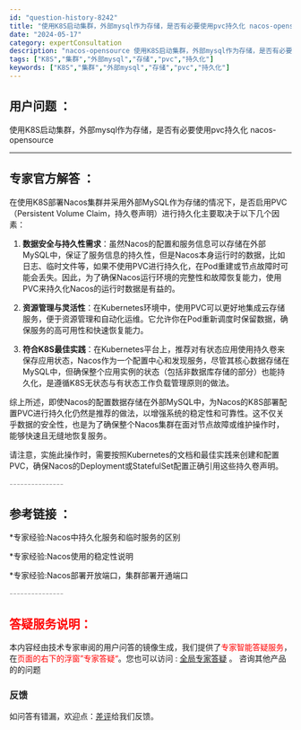 ```yaml
---
id: "question-history-8242"
title: "使用K8S启动集群，外部mysql作为存储，是否有必要使用pvc持久化 nacos-opensource"
date: "2024-05-17"
category: expertConsultation
description: "nacos-opensource 使用K8S启动集群，外部mysql作为存储，是否有必要使用pvc持久化"
tags: ["K8S","集群","外部mysql","存储","pvc","持久化"]
keywords: ["K8S","集群","外部mysql","存储","pvc","持久化"]
---
```


## 用户问题 ： 
 使用K8S启动集群，外部mysql作为存储，是否有必要使用pvc持久化 nacos-opensource 

---------------
## 专家官方解答 ：

在使用K8S部署Nacos集群并采用外部MySQL作为存储的情况下，是否启用PVC（Persistent Volume Claim，持久卷声明）进行持久化主要取决于以下几个因素：

1. **数据安全与持久性需求**：虽然Nacos的配置和服务信息可以存储在外部MySQL中，保证了服务信息的持久性，但是Nacos本身运行时的数据，比如日志、临时文件等，如果不使用PVC进行持久化，在Pod重建或节点故障时可能会丢失。因此，为了确保Nacos运行环境的完整性和故障恢复能力，使用PVC来持久化Nacos的运行时数据是有益的。

2. **资源管理与灵活性**：在Kubernetes环境中，使用PVC可以更好地集成云存储服务，便于资源管理和自动化运维。它允许你在Pod重新调度时保留数据，确保服务的高可用性和快速恢复能力。

3. **符合K8S最佳实践**：在Kubernetes平台上，推荐对有状态应用使用持久卷来保存应用状态，Nacos作为一个配置中心和发现服务，尽管其核心数据存储在MySQL中，但确保整个应用实例的状态（包括非数据库存储的部分）也能持久化，是遵循K8S无状态与有状态工作负载管理原则的做法。

综上所述，即使Nacos的配置数据存储在外部MySQL中，为Nacos的K8S部署配置PVC进行持久化仍然是推荐的做法，以增强系统的稳定性和可靠性。这不仅关乎数据的安全性，也是为了确保整个Nacos集群在面对节点故障或维护操作时，能够快速且无缝地恢复服务。

请注意，实施此操作时，需要按照Kubernetes的文档和最佳实践来创建和配置PVC，确保Nacos的Deployment或StatefulSet配置正确引用这些持久卷声明。


<font color="#949494">---------------</font> 


## 参考链接 ：

*专家经验:Nacos中持久化服务和临时服务的区别 
 
 *专家经验:Nacos使用的稳定性说明 
 
 *专家经验:Nacos部署开放端口，集群部署开通端口 


 <font color="#949494">---------------</font> 
 


## <font color="#FF0000">答疑服务说明：</font> 

本内容经由技术专家审阅的用户问答的镜像生成，我们提供了<font color="#FF0000">专家智能答疑服务</font>，在<font color="#FF0000">页面的右下的浮窗”专家答疑“</font>。您也可以访问 : [全局专家答疑](https://opensource.alibaba.com/chatBot) 。 咨询其他产品的的问题

### 反馈
如问答有错漏，欢迎点：[差评](https://ai.nacos.io/user/feedbackByEnhancerGradePOJOID?enhancerGradePOJOId=13593)给我们反馈。
